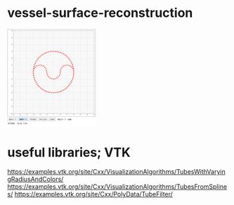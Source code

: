 # vessel-surface-reconstruction

<p align="left">
  <img src="pictures/stenosis.png" width="40%">
</p>


# useful libraries; VTK
https://examples.vtk.org/site/Cxx/VisualizationAlgorithms/TubesWithVaryingRadiusAndColors/
https://examples.vtk.org/site/Cxx/VisualizationAlgorithms/TubesFromSplines/
https://examples.vtk.org/site/Cxx/PolyData/TubeFilter/
